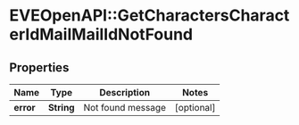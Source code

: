 # EVEOpenAPI::GetCharactersCharacterIdMailMailIdNotFound

## Properties
Name | Type | Description | Notes
------------ | ------------- | ------------- | -------------
**error** | **String** | Not found message | [optional] 


